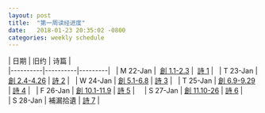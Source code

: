 ```yaml
---
layout: post
title:  "第一周读经进度"
date:   2018-01-23 20:35:02 -0800
categories: weekly schedule
---
```


|   日期   |   旧约   |   诗篇   |  
|----------|----------|---------|  
|  M 22-Jan  |  [創	1.1-2.3]   |  [詩 1]  |  
|  T 23-Jan  |  [創	2.4-4.26]  |  [詩 2]  |   
|  W 24-Jan  |  [創	5.1-6.8]   |  [詩 3]  |  
|  T 25-Jan  |  [創	6.9-9.29]	 |  [詩 4]  |  
|  F 26-Jan  |  [創	10.1-11.9] |  [詩 5]  |    
|  S 27-Jan  |  [創	11.10-26]  |  [詩 6]  |    
|  S 28-Jan  |  補漏拾遺	      |	 [詩 7]  |  

[創	1.1-2.3]: https://www.bible.com/zh-TW/bible/46/GEN.1.CUNP
[創	2.4-4.26]: https://www.bible.com/zh-TW/bible/46/GEN.2.CUNP
[創	5.1-6.8]: https://www.bible.com/zh-TW/bible/46/GEN.5.CUNP
[創	6.9-9.29]: https://www.bible.com/zh-TW/bible/46/GEN.9.CUNP
[創	10.1-11.9]: https://www.bible.com/zh-TW/bible/46/GEN.10.CUNP
[創	11.10-26]: https://www.bible.com/zh-TW/bible/46/GEN.11.CUNP
[詩 1]: https://www.bible.com/zh-TW/bible/46/PSA.1.CUNP
[詩 2]: https://www.bible.com/zh-TW/bible/46/PSA.2.CUNP
[詩 3]: https://www.bible.com/zh-TW/bible/46/PSA.3.CUNP
[詩 4]: https://www.bible.com/zh-TW/bible/46/PSA.4.CUNP
[詩 5]: https://www.bible.com/zh-TW/bible/46/PSA.5.CUNP
[詩 6]: https://www.bible.com/zh-TW/bible/46/PSA.6.CUNP
[詩 7]: https://www.bible.com/zh-TW/bible/46/PSA.7.CUNP

